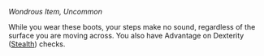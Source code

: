 _Wondrous Item, Uncommon_

While you wear these boots, your steps make no sound, regardless of the surface you are moving across. You also have Advantage on Dexterity ([Stealth](https://www.dndbeyond.com/sources/dnd/free-rules/playing-the-game#Skills)) checks.